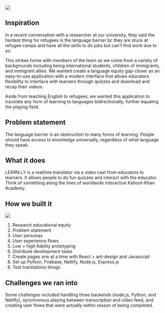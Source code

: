 ![](https://challengepost-s3-challengepost.netdna-ssl.com/photos/production/software_photos/000/926/044/datas/gallery.jpg)

## Inspiration
In a recent conversation with a researcher at our university, they said the hardest thing for refugees is the language barrier bc they are stuck at refugee camps and have all the skills to do jobs but can't find work due to so. 

This strikes home with members of the team as we come from a variety of backgrounds including being international students, children of immigrants, and immigrant allies. We wanted create a language equity gap-closer as an easy-to-use application with a modern interface that allows educators flexibility to interface with learners through quizzes and download and recap their videos. 

Aside from teaching English to refugees, we wanted this application to translate any form of learning to languages bidirectionally, further equaling the playing field. 

## Problem statement
The language barrier is an obstruction to many forms of learning. People should have access to knowledge universally, regardless of what language they speak. 

## What it does
LEARN.LY is a realtime translator via a video cast from educators to learners. It allows people to do fun quizzes and interact with the educator. Think of something along the lines of worldwide interactive Kahoot-Khan Academy. 

## How we built it
![](https://challengepost-s3-challengepost.netdna-ssl.com/photos/production/software_photos/000/927/998/datas/gallery.jpg)

1. Research educational equity 
2. Problem statement 
3. User personas 
4. User experience flows 
5. Low + high fidelity prototyping
6. Distribute development tasks
7. Create pages one at a time with React + ant-design and Javascript
8. Set up Python, Firebase, Netlify, Node.js, Express.js
9. Test translations things

## Challenges we ran into
Some challenges included handling three backends (node.js, Python, and Netlify), synchronous playing between transcription and video feed, and creating user flows that were actually within reason of being completed. 

